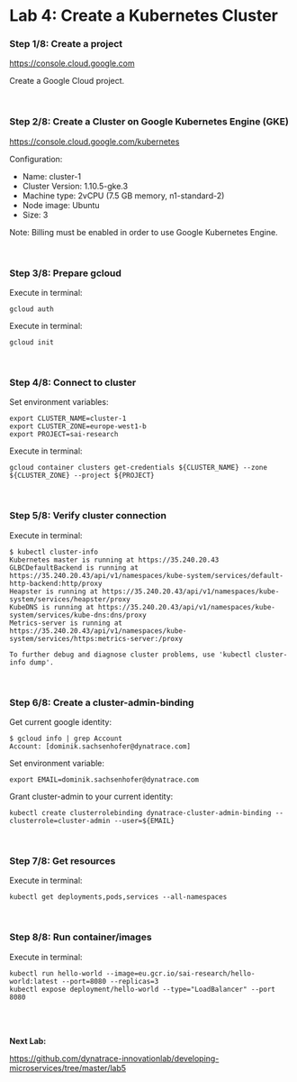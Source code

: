 # Lab 4: Create a Kubernetes Cluster

### Step 1/8: Create a project

https://console.cloud.google.com

Create a Google Cloud project.

<br>

### Step 2/8: Create a Cluster on Google Kubernetes Engine (GKE)

https://console.cloud.google.com/kubernetes

Configuration:
- Name: cluster-1
- Cluster Version: 1.10.5-gke.3
- Machine type: 2vCPU (7.5 GB memory, n1-standard-2)
- Node image: Ubuntu
- Size: 3

Note: Billing must be enabled in order to use Google Kubernetes Engine.

<br>

### Step 3/8: Prepare gcloud

Execute in terminal:

```
gcloud auth
```

Execute in terminal:

```
gcloud init
```

<br>

### Step 4/8: Connect to cluster

Set environment variables:

```
export CLUSTER_NAME=cluster-1
export CLUSTER_ZONE=europe-west1-b
export PROJECT=sai-research
```

Execute in terminal:

```
gcloud container clusters get-credentials ${CLUSTER_NAME} --zone ${CLUSTER_ZONE} --project ${PROJECT}
```

<br>

### Step 5/8: Verify cluster connection

Execute in terminal:

```
$ kubectl cluster-info
Kubernetes master is running at https://35.240.20.43
GLBCDefaultBackend is running at https://35.240.20.43/api/v1/namespaces/kube-system/services/default-http-backend:http/proxy
Heapster is running at https://35.240.20.43/api/v1/namespaces/kube-system/services/heapster/proxy
KubeDNS is running at https://35.240.20.43/api/v1/namespaces/kube-system/services/kube-dns:dns/proxy
Metrics-server is running at https://35.240.20.43/api/v1/namespaces/kube-system/services/https:metrics-server:/proxy

To further debug and diagnose cluster problems, use 'kubectl cluster-info dump'.
```

<br>

### Step 6/8: Create a cluster-admin-binding

Get current google identity:

```
$ gcloud info | grep Account
Account: [dominik.sachsenhofer@dynatrace.com]
```

Set environment variable:

```
export EMAIL=dominik.sachsenhofer@dynatrace.com
```

Grant cluster-admin to your current identity:

```
kubectl create clusterrolebinding dynatrace-cluster-admin-binding --clusterrole=cluster-admin --user=${EMAIL}
```

<br>

### Step 7/8: Get resources

Execute in terminal:

```
kubectl get deployments,pods,services --all-namespaces
```

<br>

### Step 8/8: Run container/images

Execute in terminal:

```
kubectl run hello-world --image=eu.gcr.io/sai-research/hello-world:latest --port=8080 --replicas=3
kubectl expose deployment/hello-world --type="LoadBalancer" --port 8080
```

<br>
<br>

__Next Lab:__

https://github.com/dynatrace-innovationlab/developing-microservices/tree/master/lab5
